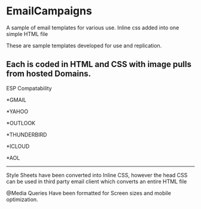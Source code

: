 # EmailCampaigns
A sample of email templates for various use. Inline css added into one simple HTML file

These are sample templates developed for use and replication.

Each is coded in HTML and CSS with image pulls from hosted Domains.
---------------------------------------------------------------

ESP Compatability

*GMAIL

*YAHOO

*OUTLOOK

*THUNDERBIRD

*ICLOUD

*AOL


-----------------------------------------------------------------

Style Sheets have been converted into Inline CSS, however the head CSS can be used in third party email client which converts an entire HTML file

@Media Queries Have been formatted for Screen sizes and mobile optimization.

